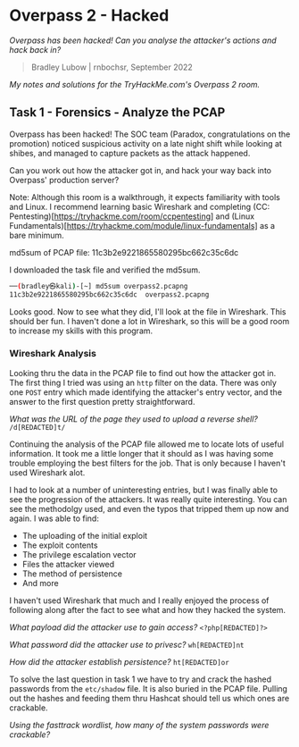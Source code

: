 # Overpass 2 - Hacked

*Overpass has been hacked! Can you analyse the attacker's actions and hack back in?*

> Bradley Lubow | rnbochsr, September 2022 

*My notes and solutions for the TryHackMe.com's Overpass 2 room.*

## Task 1 - Forensics - Analyze the PCAP

Overpass has been hacked! The SOC team (Paradox, congratulations on the promotion) noticed suspicious activity on a late night shift while looking at shibes, and managed to capture packets as the attack happened.

Can you work out how the attacker got in, and hack your way back into Overpass' production server?

Note: Although this room is a walkthrough, it expects familiarity with tools and Linux. I recommend learning basic Wireshark and completing (CC: Pentesting)[https://tryhackme.com/room/ccpentesting] and (Linux Fundamentals)[https://tryhackme.com/module/linux-fundamentals] as a bare minimum.

md5sum of PCAP file: 11c3b2e9221865580295bc662c35c6dc

I downloaded the task file and verified the md5sum. 
```bash
──(bradley㉿kali)-[~] md5sum overpass2.pcapng 
11c3b2e9221865580295bc662c35c6dc  overpass2.pcapng
```

Looks good. Now to see what they did, I'll look at the file in Wireshark. This should ber fun. I haven't done a lot in Wireshark, so this will be a good room to increase my skills with this program. 


### Wireshark Analysis

Looking thru the data in the PCAP file to find out how the attacker got in. The first thing I tried was using an `http` filter on the data. There was only one `POST` entry which made identifying the attacker's entry vector, and the answer to the first question pretty straightforward. 

*What was the URL of the page they used to upload a reverse shell?* 
`/d[REDACTED]t/`

Continuing the analysis of the PCAP file allowed me to locate lots of useful information. It took me a little longer that it should as I was having some trouble employing the best filters for the job. That is only because I haven't used Wireshark alot. 

I had to look at a number of uninteresting entries, but I was finally able to see the progression of the attackers. It was really quite interesting. You can see the methodolgy used, and even the typos that tripped them up now and again. I was able to find:
* The uploading of the initial exploit
* The exploit contents
* The privilege escalation vector
* Files the attacker viewed
* The method of persistence
* And more

I haven't used Wireshark that much and I really enjoyed the process of following along after the fact to see what and how they hacked the system. 

*What payload did the attacker use to gain access?*
`<?php[REDACTED]?>`

*What password did the attacker use to privesc?*
`wh[REDACTED]nt`

*How did the attacker establish persistence?*
`ht[REDACTED]or`

To solve the last question in task 1 we have to try and crack the hashed passwords from the `etc/shadow` file. It is also buried in the PCAP file. Pulling out the hashes and feeding them thru Hashcat should tell us which ones are crackable. 

*Using the fasttrack wordlist, how many of the system passwords were crackable?*

